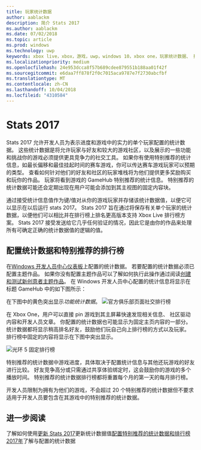 ```yaml
---
title: 玩家统计数据
author: aablackm
description: 简介 Stats 2017
ms.author: aablackm
ms.date: 07/02/2018
ms.topic: article
ms.prod: windows
ms.technology: uwp
keywords: xbox live，xbox，游戏，uwp，windows 10，xbox one，玩家统计数据、 排行榜，stats 2017
ms.localizationpriority: medium
ms.openlocfilehash: 24e953dcca8f57b689cdee879551b188aa01f42f
ms.sourcegitcommit: e6daa7ff878f2f0c7015aca9787e7f2730abcfbf
ms.translationtype: MT
ms.contentlocale: zh-CN
ms.lasthandoff: 10/04/2018
ms.locfileid: "4310584"
---
```

# <a name="stats-2017"></a>Stats 2017

Stats 2017 允许开发人员为表示进度和游戏中的实力的单个玩家配置的统计数据。 这些统计数据是将允许玩家与好友和较大的游戏社区，以及展示的一些功能和挑战你的游戏必须提供更具竞争力的社交工具。 如果你有使用特别推荐的统计信息，如最长偏移和最佳挂起时间的赛车游戏，你可以传达赛车游戏玩家可以预期的类型。 查看如何针对他们的好友和社区的玩家堆栈将为他们提供更多奖励购买和玩你的作品。 玩家将看到游戏的 GameHub 特别推荐的统计信息。 特别推荐的统计数据可能还会定期出现在用户可能会添加到其主视图的固定内容块。

通过接受统计信息值作为键/值对从你的游戏玩家并存储该统计数据值，以便它可以显示在以后运行 stats 2017。 Stats 2017 旨在通过将保存有关单个玩家的统计数据，以便他们可以相比并在排行榜上排名更高版本支持 Xbox Live 排行榜方案。 Stats 2017 接受发送给它几乎任何验证的情况，因此它是由你的作品来处理所有可确定正确的统计数据值的逻辑的值。

## <a name="configured-stats-and-featured-leaderboards"></a>配置统计数据和特别推荐的排行榜

在[Windows 开发人员中心仪表板](https://developer.microsoft.com/en-us/dashboard/windows/overview)上配置的统计数据。 若要配置的统计数据必须已配置主题作品。 如果你没有配置主题作品可以了解如何执行此操作通过阅读[创建和测试新创意者主题作品](../get-started-with-creators/create-and-test-a-new-creators-title.md)。  在 Windows 开发人员中心配置的统计信息将显示在标题 GameHub 中的如下图所示：

在下图中的黄色突出显示*功能统计数据*。
![官方俱乐部页面社交排行榜](../images/omega/gamehub_featuredstats.png)


在 Xbox One，用户可以直接 pin 游戏到其主屏幕快速发现相关信息、 社区驱动内容和开发人员文章。 你配置的统计数据也可能显示为固定主页内容的一部分。 统计数据都将显示稍高排名好友，鼓励他们玩自己向上排行榜的方式以及玩家。 排行榜中固定的内容将显示在下图中突出显示。

![光环 5 固定排行榜](../images/stats/Halo_5_Pinned_Leaderboard.png)

特别推荐的统计数据中游戏进度，具体取决于配置统计信息与其他还玩游戏的好友进行比较。 好友竞争高分或只需通过共享体验绑定时，这会鼓励你的游戏的多个播放时间。 特别推荐的统计数据排行榜都将重置每个月的第一天的每月排行榜。

开发人员限制为拥有为他们的游戏，不会超过 20 个特别推荐的统计数据但不要求适用于开发人员要包含在其游戏中的特别推荐的统计数据。

## <a name="further-reading"></a>进一步阅读
了解如何使用[更新 Stats 2017](player-stats-updating.md)更新统计数据值[配置特别推荐的统计数据和排行榜 2017年](../configure-xbl/dev-center/featured-stats-and-leaderboards.md)了解与配置的统计数据